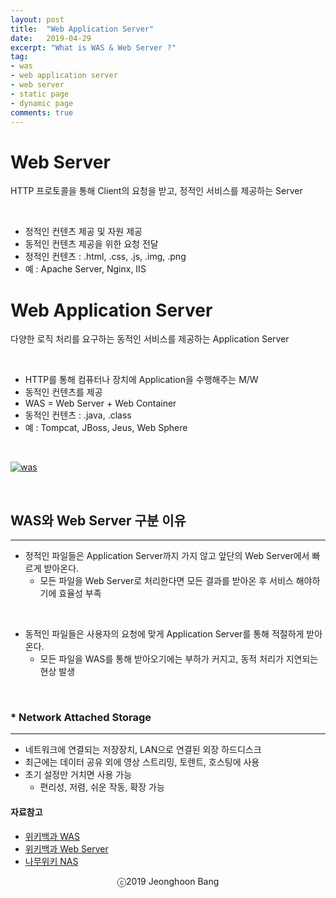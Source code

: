 ```yaml
---
layout: post
title:  "Web Application Server"
date:   2019-04-29
excerpt: "What is WAS & Web Server ?"
tag:
- was
- web application server
- web server
- static page
- dynamic page
comments: true
---
```


# Web Server

HTTP 프로토콜을 통해 Client의 요청을 받고, 정적인 서비스를 제공하는 Server

<br>

- 정적인 컨텐츠 제공 및 자원 제공
- 동적인 컨텐츠 제공을 위한 요청 전달
- 정적인 컨텐츠 : .html, .css, .js, .img, .png
- 예 : Apache Server, Nginx, IIS

# Web Application Server

다양한 로직 처리를 요구하는 동적인 서비스를 제공하는 Application Server

<br>

- HTTP를 통해 컴퓨터나 장치에 Application을 수행해주는 M/W
- 동적인 컨텐츠를 제공
- WAS = Web Server + Web Container
- 동적인 컨텐츠 : .java, .class
- 예 : Tompcat, JBoss, Jeus, Web Sphere

<br>

[![was](https://jeonghoonb.github.io/assets/img/post_2019/20190429_was_01.png)](https://jeonghoonb.github.io/assets/img/post_2019/20190429_was_01.png)

<br>

## WAS와 Web Server 구분 이유
-------

- 정적인 파일들은 Application Server까지 가지 않고 앞단의 Web Server에서 빠르게 받아온다.
	- 모든 파일을 Web Server로 처리한다면 모든 결과를 받아온 후 서비스 해야하기에 효율성 부족

<br>

- 동적인 파일들은 사용자의 요청에 맞게 Application Server를 통해 적절하게 받아온다.
	- 모든 파일을 WAS를 통해 받아오기에는 부하가 커지고, 동적 처리가 지연되는 현상 발생
<br>

### &#42; Network Attached Storage
---------

- 네트워크에 연결되는 저장장치, LAN으로 연결된 외장 하드디스크
- 최근에는 데이터 공유 외에 영상 스트리밍, 토렌트, 호스팅에 사용
- 초기 설정만 거치면 사용 가능
	- 편리성, 저렴, 쉬운 작동, 확장 가능

#### 자료참고
* [위키백과 WAS](https://ko.wikipedia.org/wiki/%EC%9B%B9_%EC%95%A0%ED%94%8C%EB%A6%AC%EC%BC%80%EC%9D%B4%EC%85%98_%EC%84%9C%EB%B2%84)
* [위키백과 Web Server](https://ko.wikipedia.org/wiki/%EC%9B%B9_%EC%84%9C%EB%B2%84)
* [나무위키 NAS](https://ko.wikipedia.org/wiki/%EB%84%A4%ED%8A%B8%EC%9B%8C%ED%81%AC_%EA%B2%B0%ED%95%A9_%EC%8A%A4%ED%86%A0%EB%A6%AC%EC%A7%80)

<center>ⓒ2019 Jeonghoon Bang</center>